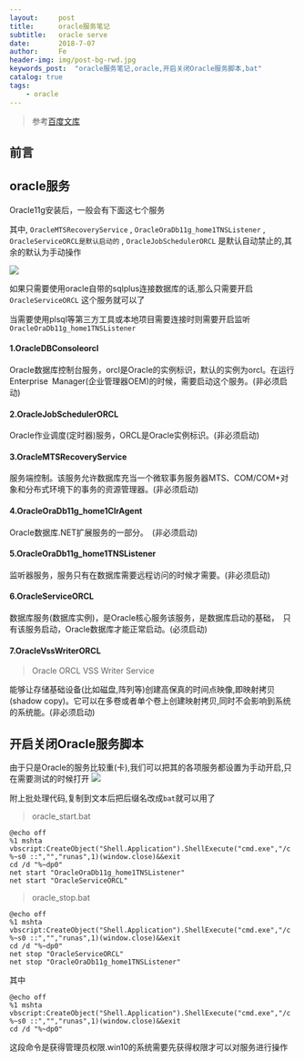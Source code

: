 ```yaml
---
layout:     post
title:      oracle服务笔记
subtitle:   oracle serve
date:       2018-7-07
author:     Fe
header-img: img/post-bg-rwd.jpg
keywords_post:  "oracle服务笔记,oracle,开启关闭Oracle服务脚本,bat"
catalog: true
tags:
    - oracle
---
```

>参考[百度文库](https://wenku.baidu.com/view/5e07d4b076a20029bd642ded.html)

## 前言  

## oracle服务

Oracle11g安装后，一般会有下面这七个服务   

其中, `OracleMTSRecoveryService` , `OracleOraDb11g_home1TNSListener` , `OracleServiceORCL是默认启动的` , `OracleJobSchedulerORCL` 是默认自动禁止的,其余的默认为手动操作   

![](https://raw.githubusercontent.com/FeDemo/img_gitalk/master/2018-07-07-oracle-serve/1.png)

如果只需要使用oracle自带的sqlplus连接数据库的话,那么只需要开启 `OracleServiceORCL` 这个服务就可以了   

当需要使用plsql等第三方工具或本地项目需要连接时则需要开启监听 `OracleOraDb11g_home1TNSListener`
#### 1.OracleDBConsoleorcl

Oracle数据库控制台服务，orcl是Oracle的实例标识，默认的实例为orcl。在运行Enterprise Manager(企业管理器OEM)的时候，需要启动这个服务。(非必须启动)

#### 2.OracleJobSchedulerORCL

Oracle作业调度(定时器)服务，ORCL是Oracle实例标识。(非必须启动)

#### 3.OracleMTSRecoveryService

服务端控制。该服务允许数据库充当一个微软事务服务器MTS、COM/COM+对象和分布式环境下的事务的资源管理器。(非必须启动)

#### 4.OracleOraDb11g_home1ClrAgent

Oracle数据库.NET扩展服务的一部分。 (非必须启动)

#### 5.OracleOraDb11g_home1TNSListener

监听器服务，服务只有在数据库需要远程访问的时候才需要。(非必须启动)

#### 6.OracleServiceORCL

数据库服务(数据库实例)，是Oracle核心服务该服务，是数据库启动的基础， 只有该服务启动，Oracle数据库才能正常启动。(必须启动)

#### 7.OracleVssWriterORCL
>Oracle ORCL VSS Writer Service

能够让存储基础设备(比如磁盘,阵列等)创建高保真的时间点映像,即映射拷贝(shadow copy)。它可以在多卷或者单个卷上创建映射拷贝,同时不会影响到系统的系统能。(非必须启动)

## 开启关闭Oracle服务脚本

由于只是Oracle的服务比较重(卡),我们可以把其的各项服务都设置为手动开启,只在需要测试的时候打开
![](https://raw.githubusercontent.com/FeDemo/img_gitalk/master/2018-07-07-oracle-serve/2.png)  

附上批处理代码,复制到文本后把后缀名改成`bat`就可以用了

>oracle_start.bat

```
@echo off  
%1 mshta vbscript:CreateObject("Shell.Application").ShellExecute("cmd.exe","/c %~s0 ::","","runas",1)(window.close)&&exit  
cd /d "%~dp0"  
net start "OracleOraDb11g_home1TNSListener"
net start "OracleServiceORCL"
```

> oracle_stop.bat  

```
@echo off  
%1 mshta vbscript:CreateObject("Shell.Application").ShellExecute("cmd.exe","/c %~s0 ::","","runas",1)(window.close)&&exit  
cd /d "%~dp0"  
net stop "OracleServiceORCL"
net stop "OracleOraDb11g_home1TNSListener"
```

其中
```
@echo off  
%1 mshta vbscript:CreateObject("Shell.Application").ShellExecute("cmd.exe","/c %~s0 ::","","runas",1)(window.close)&&exit  
cd /d "%~dp0"  
```
这段命令是获得管理员权限.win10的系统需要先获得权限才可以对服务进行操作










<br>
